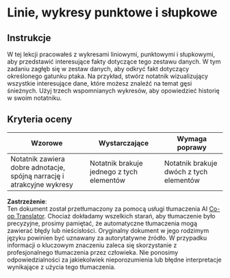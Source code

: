 <!--
CO_OP_TRANSLATOR_METADATA:
{
  "original_hash": "ad163c4fda72c8278280b61cad317ff4",
  "translation_date": "2025-08-24T23:03:56+00:00",
  "source_file": "3-Data-Visualization/09-visualization-quantities/assignment.md",
  "language_code": "pl"
}
-->
# Linie, wykresy punktowe i słupkowe

## Instrukcje

W tej lekcji pracowałeś z wykresami liniowymi, punktowymi i słupkowymi, aby przedstawić interesujące fakty dotyczące tego zestawu danych. W tym zadaniu zagłęb się w zestaw danych, aby odkryć fakt dotyczący określonego gatunku ptaka. Na przykład, stwórz notatnik wizualizujący wszystkie interesujące dane, które możesz znaleźć na temat gęsi śnieżnych. Użyj trzech wspomnianych wykresów, aby opowiedzieć historię w swoim notatniku.

## Kryteria oceny

Wzorowe | Wystarczające | Wymaga poprawy
--- | --- | --- |
Notatnik zawiera dobre adnotacje, spójną narrację i atrakcyjne wykresy | Notatnik brakuje jednego z tych elementów | Notatnik brakuje dwóch z tych elementów

**Zastrzeżenie**:  
Ten dokument został przetłumaczony za pomocą usługi tłumaczenia AI [Co-op Translator](https://github.com/Azure/co-op-translator). Chociaż dokładamy wszelkich starań, aby tłumaczenie było precyzyjne, prosimy pamiętać, że automatyczne tłumaczenia mogą zawierać błędy lub nieścisłości. Oryginalny dokument w jego rodzimym języku powinien być uznawany za autorytatywne źródło. W przypadku informacji o kluczowym znaczeniu zaleca się skorzystanie z profesjonalnego tłumaczenia przez człowieka. Nie ponosimy odpowiedzialności za jakiekolwiek nieporozumienia lub błędne interpretacje wynikające z użycia tego tłumaczenia.